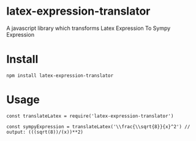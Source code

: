 latex-expression-translator
===========================

A javascript library which transforms Latex Expression To Sympy Expression

Install
=========
```
npm install latex-expression-translator
```

Usage
=====
```
const translateLatex = require('latex-expression-translator')

const sympyExpression = translateLatex('\\frac{\\sqrt{8}}{x}^2') // output: (((sqrt(8))/(x))**2)
```